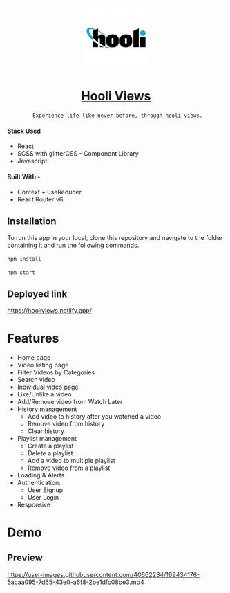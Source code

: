 <div align="center">
  <img src="public/logo192.png" width="150" title="App Logo">

   # [Hooli Views](https://hooliviews.netlify.app/)
     Experience life like never before, through hooli views.
</div>

#### Stack Used

- React
- SCSS with glitterCSS - Component Library
- Javascript

#### Built With -

- Context + useReducer
- React Router v6

## Installation

To run this app in your local, clone this repository and navigate to the folder containing it and run the following commands.

`npm install`

`npm start`

## Deployed link

https://hooliviews.netlify.app/


# Features

- Home page
- Video listing page
- Filter Videos by Categories
- Search video
- Individual video page
- Like/Unlike a video
- Add/Remove video from Watch Later
- History management
    - Add video to history after you watched a video
    - Remove video from history
    - Clear history
- Playlist management 
    - Create a playlist
    - Delete a playlist
    - Add a video to multiple playlist
    - Remove video from a playlist
- Loading & Alerts
- Authentication: 
    - User Signup 
    - User Login
- Responsive

# Demo

## Preview

https://user-images.githubusercontent.com/40662234/169434176-5acaa095-7d65-43e0-a6f8-2be1dfc08be3.mp4

